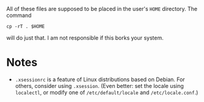All of these files are supposed to be placed in the user's `HOME` directory.
The command
```
cp -rT . $HOME
```
will do just that. I am not responsible if this borks your system.

# Notes
* `.xsessionrc` is a feature of Linux distributions based on Debian. For
  others, consider using `.xsession`. (Even better: set the locale using
  `localectl`, or modify one of `/etc/default/locale` and `/etc/locale.conf`.)
